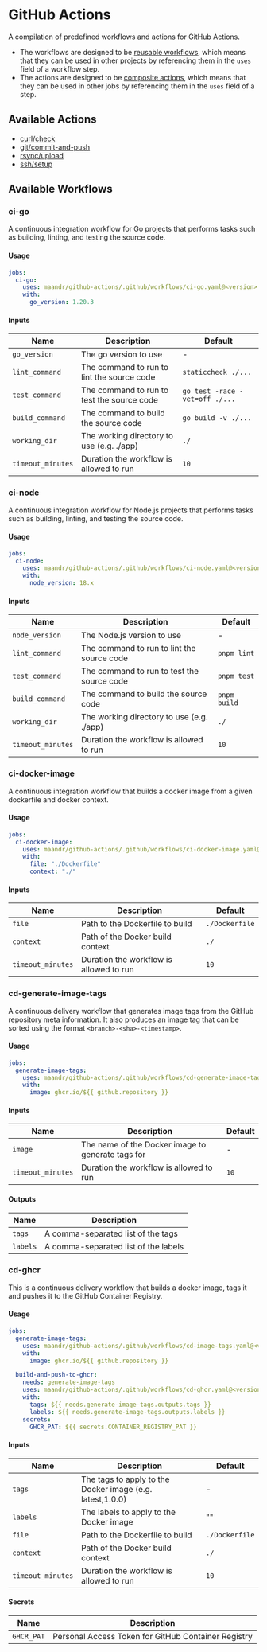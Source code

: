 # GitHub Actions

A compilation of predefined workflows and actions for GitHub Actions.

- The workflows are designed to be [reusable workflows](https://docs.github.com/en/actions/using-workflows/reusing-workflows), which means that they can be used in other projects by referencing them in the `uses` field of a workflow step.
- The actions are designed to be [composite actions](https://docs.github.com/en/actions/creating-actions/creating-a-composite-action), which means that they can be used in other jobs by referencing them in the `uses` field of a step.

## Available Actions

- [curl/check](./curl/check/README.md)
- [git/commit-and-push](./git/commit-and-push/README.md)
- [rsync/upload](./rsync/upload/README.md)
- [ssh/setup](./ssh/setup/README.md)

## Available Workflows

### ci-go

A continuous integration workflow for Go projects that performs tasks such as building, linting, and testing the source code.

#### Usage

```yaml
jobs:
  ci-go:
    uses: maandr/github-actions/.github/workflows/ci-go.yaml@<version>
    with:
      go_version: 1.20.3
```

#### Inputs

| Name              | Description                                | Default                        |
| ----------------- | ------------------------------------------ | ------------------------------ |
| `go_version`      | The go version to use                      | -                              |
| `lint_command`    | The command to run to lint the source code | `staticcheck ./...`            |
| `test_command`    | The command to run to test the source code | `go test -race -vet=off ./...` |
| `build_command`   | The command to build the source code       | `go build -v ./...`            |
| `working_dir`     | The working directory to use (e.g. ./app)  | `./`                           |
| `timeout_minutes` | Duration the workflow is allowed to run    | `10`                           |

### ci-node

A continuous integration workflow for Node.js projects that performs tasks such as building, linting, and testing the source code.

#### Usage

```yaml
jobs:
  ci-node:
    uses: maandr/github-actions/.github/workflows/ci-node.yaml@<version>
    with:
      node_version: 18.x
```

#### Inputs

| Name              | Description                                | Default      |
| ----------------- | ------------------------------------------ | ------------ |
| `node_version`    | The Node.js version to use                 | -            |
| `lint_command`    | The command to run to lint the source code | `pnpm lint`  |
| `test_command`    | The command to run to test the source code | `pnpm test`  |
| `build_command`   | The command to build the source code       | `pnpm build` |
| `working_dir`     | The working directory to use (e.g. ./app)  | `./`         |
| `timeout_minutes` | Duration the workflow is allowed to run    | `10`         |

### ci-docker-image

A continuous integration workflow that builds a docker image from a given dockerfile and docker context.

#### Usage

```yaml
jobs:
  ci-docker-image:
    uses: maandr/github-actions/.github/workflows/ci-docker-image.yaml@<version>
    with:
      file: "./Dockerfile"
      context: "./"
```

#### Inputs

| Name              | Description                             | Default        |
| ----------------- | --------------------------------------- | -------------- |
| `file`            | Path to the Dockerfile to build         | `./Dockerfile` |
| `context`         | Path of the Docker build context        | `./`           |
| `timeout_minutes` | Duration the workflow is allowed to run | `10`           |

### cd-generate-image-tags

A continuous delivery workflow that generates image tags from the GitHub repository meta information. It also produces an image tag that can be sorted using the format `<branch>-<sha>-<timestamp>`.

#### Usage

```yaml
jobs:
  generate-image-tags:
    uses: maandr/github-actions/.github/workflows/cd-generate-image-tags.yaml@<version>
    with:
      image: ghcr.io/${{ github.repository }}
```

#### Inputs

| Name              | Description                                       | Default |
| ----------------- | ------------------------------------------------- | ------- |
| `image`           | The name of the Docker image to generate tags for | -       |
| `timeout_minutes` | Duration the workflow is allowed to run           | `10`    |

#### Outputs

| Name     | Description                          |
| -------- | ------------------------------------ |
| `tags`   | A comma-separated list of the tags   |
| `labels` | A comma-separated list of the labels |

### cd-ghcr

This is a continuous delivery workflow that builds a docker image, tags it and pushes it to the GitHub Container Registry.

#### Usage

```yaml
jobs:
  generate-image-tags:
    uses: maandr/github-actions/.github/workflows/cd-image-tags.yaml@<version>
    with:
      image: ghcr.io/${{ github.repository }}

  build-and-push-to-ghcr:
    needs: generate-image-tags
    uses: maandr/github-actions/.github/workflows/cd-ghcr.yaml@<version>
    with:
      tags: ${{ needs.generate-image-tags.outputs.tags }}
      labels: ${{ needs.generate-image-tags.outputs.labels }}
    secrets:
      GHCR_PAT: ${{ secrets.CONTAINER_REGISTRY_PAT }}
```

#### Inputs

| Name              | Description                                               | Default        |
| ----------------- | --------------------------------------------------------- | -------------- |
| `tags`            | The tags to apply to the Docker image (e.g. latest,1.0.0) | -              |
| `labels`          | The labels to apply to the Docker image                   | ""             |
| `file`            | Path to the Dockerfile to build                           | `./Dockerfile` |
| `context`         | Path of the Docker build context                          | `./`           |
| `timeout_minutes` | Duration the workflow is allowed to run                   | `10`           |

#### Secrets

| Name       | Description                                         |
| ---------- | --------------------------------------------------- |
| `GHCR_PAT` | Personal Access Token for GitHub Container Registry |
